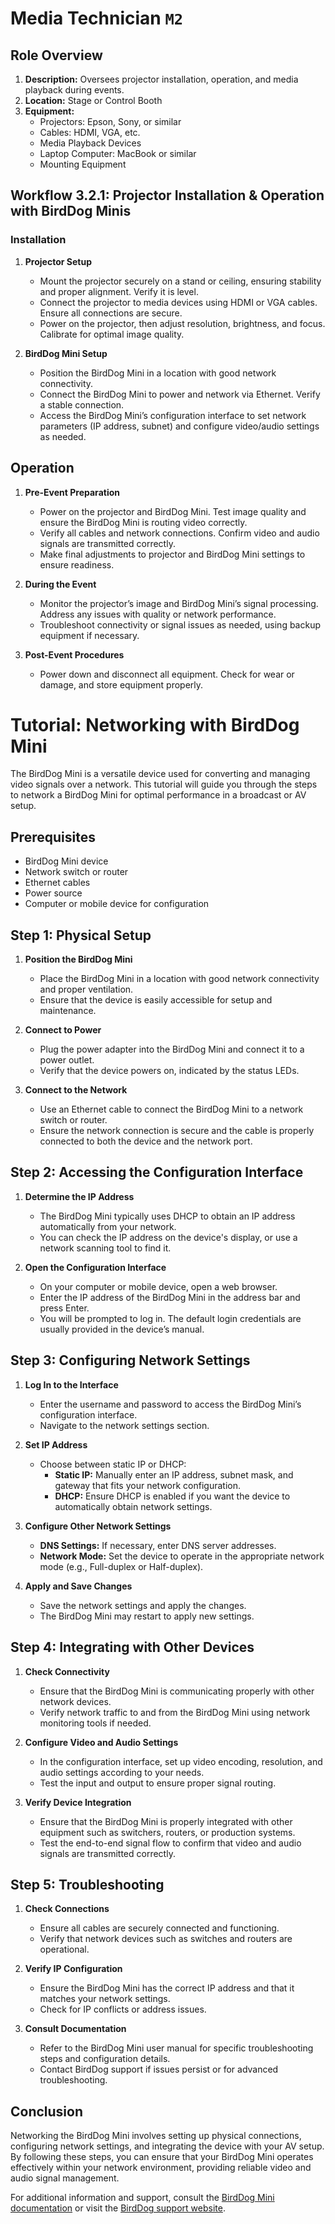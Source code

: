 # Media Technician `M2`
## Role Overview
1. **Description:** Oversees projector installation, operation, and media playback during events.
2. **Location:** Stage or Control Booth
3. **Equipment:**
    - Projectors: Epson, Sony, or similar
    - Cables: HDMI, VGA, etc.
    - Media Playback Devices
    - Laptop Computer: MacBook or similar
    - Mounting Equipment

## Workflow 3.2.1: Projector Installation & Operation with BirdDog Minis

### Installation

1. **Projector Setup**
   - Mount the projector securely on a stand or ceiling, ensuring stability and proper alignment. Verify it is level.
   - Connect the projector to media devices using HDMI or VGA cables. Ensure all connections are secure.
   - Power on the projector, then adjust resolution, brightness, and focus. Calibrate for optimal image quality.

2. **BirdDog Mini Setup**
   - Position the BirdDog Mini in a location with good network connectivity.
   - Connect the BirdDog Mini to power and network via Ethernet. Verify a stable connection.
   - Access the BirdDog Mini’s configuration interface to set network parameters (IP address, subnet) and configure video/audio settings as needed.

## Operation

1. **Pre-Event Preparation**
   - Power on the projector and BirdDog Mini. Test image quality and ensure the BirdDog Mini is routing video correctly.
   - Verify all cables and network connections. Confirm video and audio signals are transmitted correctly.
   - Make final adjustments to projector and BirdDog Mini settings to ensure readiness.

2. **During the Event**
   - Monitor the projector’s image and BirdDog Mini’s signal processing. Address any issues with quality or network performance.
   - Troubleshoot connectivity or signal issues as needed, using backup equipment if necessary.

3. **Post-Event Procedures**
   - Power down and disconnect all equipment. Check for wear or damage, and store equipment properly.


# Tutorial: Networking with BirdDog Mini

The BirdDog Mini is a versatile device used for converting and managing video signals over a network. This tutorial will guide you through the steps to network a BirdDog Mini for optimal performance in a broadcast or AV setup.

## Prerequisites

- BirdDog Mini device
- Network switch or router
- Ethernet cables
- Power source
- Computer or mobile device for configuration

## Step 1: Physical Setup

1. **Position the BirdDog Mini**
   - Place the BirdDog Mini in a location with good network connectivity and proper ventilation.
   - Ensure that the device is easily accessible for setup and maintenance.

2. **Connect to Power**
   - Plug the power adapter into the BirdDog Mini and connect it to a power outlet.
   - Verify that the device powers on, indicated by the status LEDs.

3. **Connect to the Network**
   - Use an Ethernet cable to connect the BirdDog Mini to a network switch or router.
   - Ensure the network connection is secure and the cable is properly connected to both the device and the network port.

## Step 2: Accessing the Configuration Interface

1. **Determine the IP Address**
   - The BirdDog Mini typically uses DHCP to obtain an IP address automatically from your network.
   - You can check the IP address on the device's display, or use a network scanning tool to find it.

2. **Open the Configuration Interface**
   - On your computer or mobile device, open a web browser.
   - Enter the IP address of the BirdDog Mini in the address bar and press Enter.
   - You will be prompted to log in. The default login credentials are usually provided in the device’s manual.

## Step 3: Configuring Network Settings

1. **Log In to the Interface**
   - Enter the username and password to access the BirdDog Mini’s configuration interface.
   - Navigate to the network settings section.

2. **Set IP Address**
   - Choose between static IP or DHCP:
     - **Static IP:** Manually enter an IP address, subnet mask, and gateway that fits your network configuration.
     - **DHCP:** Ensure DHCP is enabled if you want the device to automatically obtain network settings.

3. **Configure Other Network Settings**
   - **DNS Settings:** If necessary, enter DNS server addresses.
   - **Network Mode:** Set the device to operate in the appropriate network mode (e.g., Full-duplex or Half-duplex).

4. **Apply and Save Changes**
   - Save the network settings and apply the changes.
   - The BirdDog Mini may restart to apply new settings.

## Step 4: Integrating with Other Devices

1. **Check Connectivity**
   - Ensure that the BirdDog Mini is communicating properly with other network devices.
   - Verify network traffic to and from the BirdDog Mini using network monitoring tools if needed.

2. **Configure Video and Audio Settings**
   - In the configuration interface, set up video encoding, resolution, and audio settings according to your needs.
   - Test the input and output to ensure proper signal routing.

3. **Verify Device Integration**
   - Ensure that the BirdDog Mini is properly integrated with other equipment such as switchers, routers, or production systems.
   - Test the end-to-end signal flow to confirm that video and audio signals are transmitted correctly.

## Step 5: Troubleshooting

1. **Check Connections**
   - Ensure all cables are securely connected and functioning.
   - Verify that network devices such as switches and routers are operational.

2. **Verify IP Configuration**
   - Ensure the BirdDog Mini has the correct IP address and that it matches your network settings.
   - Check for IP conflicts or address issues.

3. **Consult Documentation**
   - Refer to the BirdDog Mini user manual for specific troubleshooting steps and configuration details.
   - Contact BirdDog support if issues persist or for advanced troubleshooting.

## Conclusion

Networking the BirdDog Mini involves setting up physical connections, configuring network settings, and integrating the device with your AV setup. By following these steps, you can ensure that your BirdDog Mini operates effectively within your network environment, providing reliable video and audio signal management.

For additional information and support, consult the [BirdDog Mini documentation](../../resources/manual_annex/birddogmini_manual.pdf) or visit the [BirdDog support website]().
